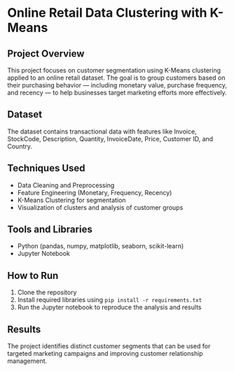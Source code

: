 # Online Retail Data Clustering with K-Means

## Project Overview
This project focuses on customer segmentation using K-Means clustering applied to an online retail dataset. The goal is to group customers based on their purchasing behavior — including monetary value, purchase frequency, and recency — to help businesses target marketing efforts more effectively.

## Dataset
The dataset contains transactional data with features like Invoice, StockCode, Description, Quantity, InvoiceDate, Price, Customer ID, and Country.

## Techniques Used
- Data Cleaning and Preprocessing
- Feature Engineering (Monetary, Frequency, Recency)
- K-Means Clustering for segmentation
- Visualization of clusters and analysis of customer groups

## Tools and Libraries
- Python (pandas, numpy, matplotlib, seaborn, scikit-learn)
- Jupyter Notebook

## How to Run
1. Clone the repository
2. Install required libraries using `pip install -r requirements.txt`
3. Run the Jupyter notebook to reproduce the analysis and results

## Results
The project identifies distinct customer segments that can be used for targeted marketing campaigns and improving customer relationship management.
